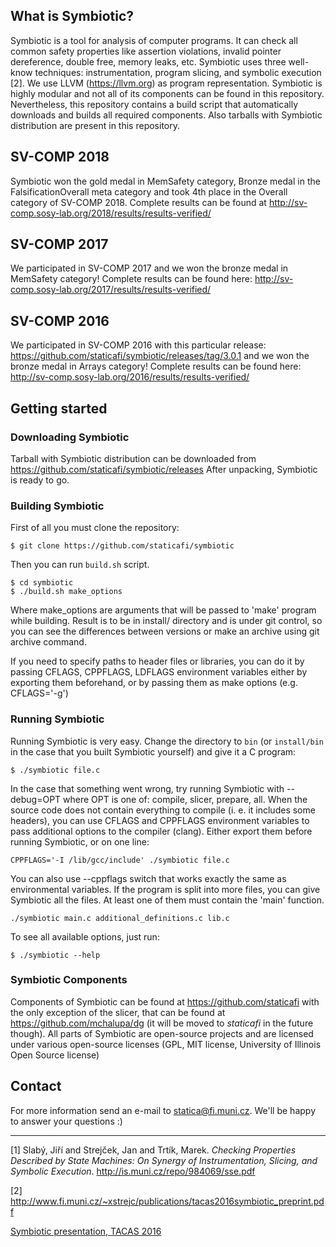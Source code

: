 ## What is Symbiotic?
Symbiotic is a tool for analysis of computer programs. It can check all common safety properties like assertion violations, invalid pointer dereference, double free, memory leaks, etc. Symbiotic uses three well-know techniques: instrumentation, program slicing, and symbolic execution [2]. We use LLVM (https://llvm.org) as program representation. Symbiotic is highly modular and not all of its components can be found in this repository. Nevertheless, this repository contains a build script that automatically downloads and builds all required components. Also tarballs with Symbiotic distribution are present in this repository.


## SV-COMP 2018
Symbiotic won the gold medal in MemSafety category, Bronze medal in the FalsificationOverall meta category and took 4th place in the Overall category of SV-COMP 2018. Complete results can be found at http://sv-comp.sosy-lab.org/2018/results/results-verified/

## SV-COMP 2017
We participated in SV-COMP 2017 and we won the bronze medal in MemSafety category! Complete results can be found here: http://sv-comp.sosy-lab.org/2017/results/results-verified/

## SV-COMP 2016
We participated in SV-COMP 2016 with this particular release: https://github.com/staticafi/symbiotic/releases/tag/3.0.1 and we won the bronze medal in Arrays category! Complete results can be found here: http://sv-comp.sosy-lab.org/2016/results/results-verified/


## Getting started
### Downloading Symbiotic
Tarball with Symbiotic distribution can be downloaded from https://github.com/staticafi/symbiotic/releases
After unpacking, Symbiotic is ready to go.

### Building Symbiotic

First of all you must clone the repository:
```
$ git clone https://github.com/staticafi/symbiotic
```
Then you can run `build.sh` script.

```
$ cd symbiotic
$ ./build.sh make_options
```
Where make_options are arguments that will be passed to 'make' program while building.
Result is to be in install/ directory and is under git control, so you
can see the differences between versions or make an archive using git archive
command.

If you need to specify paths to header files or libraries, you can do it
by passing CFLAGS, CPPFLAGS, LDFLAGS environment variables either by exporting
them beforehand, or by passing them as make options (e.g. CFLAGS='-g')

### Running Symbiotic

Running Symbiotic is very easy. Change the directory to `bin` (or `install/bin` in the case that you built Symbiotic yourself) and give it a C program:

```
$ ./symbiotic file.c
```
In the case that something went wrong, try running Symbiotic with --debug=OPT where OPT is one of: compile, slicer, prepare, all. When the source code does not contain everything to compile (i. e. it includes some headers), you can use CFLAGS and CPPFLAGS environment variables to pass additional options to the compiler (clang). Either export them before running Symbiotic, or on one line:

```
CPPFLAGS='-I /lib/gcc/include' ./symbiotic file.c
```
You can also use --cppflags switch that works exactly the same as environmental variables.
If the program is split into more files, you can give Symbiotic all the files. At least one of them must contain the 'main' function.

```
./symbiotic main.c additional_definitions.c lib.c
```

To see all available options, just run:

```
$ ./symbiotic --help
```
### Symbiotic Components

Components of Symbiotic can be found at https://github.com/staticafi with the only exception of the slicer, that can be found at https://github.com/mchalupa/dg (it will be moved to _staticafi_ in the future though). All parts of Symbiotic are open-source projects and are licensed under various open-source licenses (GPL, MIT license, University of Illinois Open Source license)

## Contact

For more information send an e-mail to <statica@fi.muni.cz>. We'll be happy to answer your questions :)

------------------------------------------------
[1] Slabý, Jiří and Strejček, Jan and Trtík, Marek. _Checking Properties Described by State Machines: On Synergy of Instrumentation, Slicing, and Symbolic Execution_. http://is.muni.cz/repo/984069/sse.pdf

[2] http://www.fi.muni.cz/~xstrejc/publications/tacas2016symbiotic_preprint.pdf

[Symbiotic presentation, TACAS 2016](symbiotic_tacas2016.pdf)
